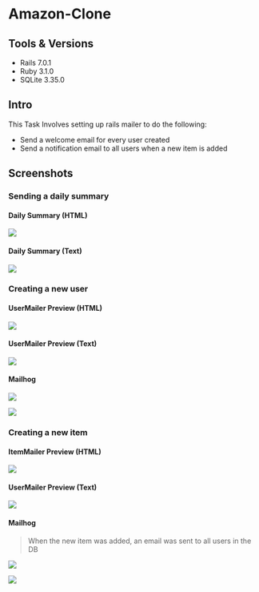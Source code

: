 # Amazon-Clone
## Tools & Versions
- Rails 7.0.1
- Ruby 3.1.0
- SQLite 3.35.0

## Intro

This Task Involves setting up rails mailer to do the following:
- Send a welcome email for every user created
- Send a notification email to all users when a new item is added

## Screenshots

### Sending a daily summary
#### Daily Summary (HTML)
![](https://raw.githubusercontent.com/cupOJ/Amazon-Clone/feature-configure-rails-mailer/screenshots/9.png)

#### Daily Summary (Text)
![](https://raw.githubusercontent.com/cupOJ/Amazon-Clone/feature-configure-rails-mailer/screenshots/10.png)


### Creating a new user
#### UserMailer Preview (HTML)
![](https://raw.githubusercontent.com/cupOJ/Amazon-Clone/feature-configure-rails-mailer/screenshots/1.png)

#### UserMailer Preview (Text)
![](https://raw.githubusercontent.com/cupOJ/Amazon-Clone/feature-configure-rails-mailer/screenshots/2.png)

#### Mailhog
![](https://raw.githubusercontent.com/cupOJ/Amazon-Clone/feature-configure-rails-mailer/screenshots/3.png)


![](https://raw.githubusercontent.com/cupOJ/Amazon-Clone/feature-configure-rails-mailer/screenshots/4.png)

### Creating a new item
#### ItemMailer Preview (HTML)
![](https://raw.githubusercontent.com/cupOJ/Amazon-Clone/feature-configure-rails-mailer/screenshots/5.png)

#### UserMailer Preview (Text)
![](https://raw.githubusercontent.com/cupOJ/Amazon-Clone/feature-configure-rails-mailer/screenshots/6.png)

#### Mailhog
> When the new item was added, an email was sent to all users in the DB

![](https://raw.githubusercontent.com/cupOJ/Amazon-Clone/feature-configure-rails-mailer/screenshots/7.png)


![](https://raw.githubusercontent.com/cupOJ/Amazon-Clone/feature-configure-rails-mailer/screenshots/8.png)

